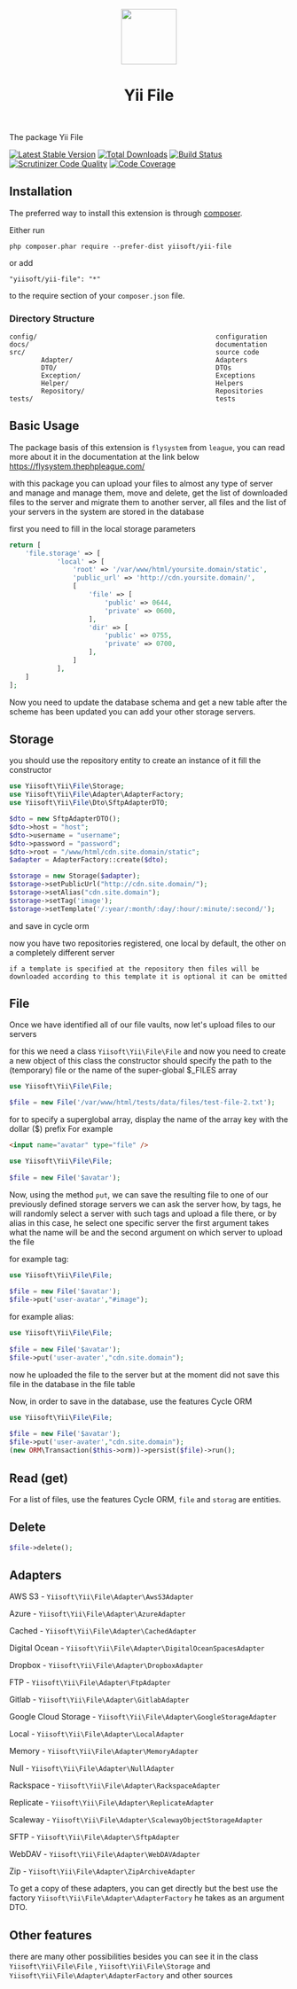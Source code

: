 <p align="center">
    <a href="https://github.com/yiisoft" target="_blank">
        <img src="https://github.com/yiisoft.png" height="100px">
    </a>
    <h1 align="center">Yii File</h1>
    <br>
</p>

The package Yii File

[![Latest Stable Version](https://poser.pugx.org/yiisoft/yii-file/v/stable.png)](https://packagist.org/packages/yiisoft/yii-file)
[![Total Downloads](https://poser.pugx.org/yiisoft/yii-file/downloads.png)](https://packagist.org/packages/yiisoft/yii-file)
[![Build Status](https://travis-ci.com/yiisoft/yii-file.svg?branch=master)](https://travis-ci.com/yiisoft/_____)
[![Scrutinizer Code Quality](https://scrutinizer-ci.com/g/yiisoft/yii-file/badges/quality-score.png?b=master)](https://scrutinizer-ci.com/g/yiisoft/yii-file/?branch=master)
[![Code Coverage](https://scrutinizer-ci.com/g/yiisoft/yii-file/badges/coverage.png?b=master)](https://scrutinizer-ci.com/g/yiisoft/yii-file/?branch=master)

Installation
------------

The preferred way to install this extension is through [composer](http://getcomposer.org/download/).

Either run

```
php composer.phar require --prefer-dist yiisoft/yii-file
```

or add

```
"yiisoft/yii-file": "*"
```

to the require section of your `composer.json` file.

### Directory Structure

```
config/                                             configuration
docs/                                               documentation
src/                                                source code
        Adapter/                                    Adapters
        DTO/                                        DTOs
        Exception/                                  Exceptions
        Helper/                                     Helpers
        Repository/                                 Repositories
tests/                                              tests
```

Basic Usage
-----------

The package basis of this extension is `flysystem` from `league`, you can read more about it in the documentation at the link below https://flysystem.thephpleague.com/

with this package you can upload your files to almost any type of server and manage and manage them, move and delete, get the list of downloaded files to the server and migrate them to another server, all files and the list of your servers in the system are stored in the database

first you need to fill in the local storage parameters

```php
return [
    'file.storage' => [
            'local' => [
                'root' => '/var/www/html/yoursite.domain/static',
                'public_url' => 'http://cdn.yoursite.domain/',
                [
                    'file' => [
                        'public' => 0644,
                        'private' => 0600,
                    ],
                    'dir' => [
                        'public' => 0755,
                        'private' => 0700,
                    ],
                ]
            ],
    ]
];
```

Now you need to update the database schema and get a new table
 after the scheme has been updated you can add your other storage servers.

Storage
---
you should use the repository entity to create an instance of it fill the constructor

```php
use Yiisoft\Yii\File\Storage;
use Yiisoft\Yii\File\Adapter\AdapterFactory;
use Yiisoft\Yii\File\Dto\SftpAdapterDTO;

$dto = new SftpAdapterDTO();
$dto->host = "host";
$dto->username = "username";
$dto->password = "password";
$dto->root = "/www/html/cdn.site.domain/static";
$adapter = AdapterFactory::create($dto);

$storage = new Storage($adapter);
$storage->setPublicUrl("http://cdn.site.domain/");
$storage->setAlias("cdn.site.domain");
$storage->setTag('image');
$storage->setTemplate('/:year/:month/:day/:hour/:minute/:second/');

```
and save in cycle orm

now you have two repositories registered, one local by default, the other on a completely different server

`if a template is specified at the repository then files will be downloaded according to this template it is optional it can be omitted`

File
-----------
Once we have identified all of our file vaults,
now let's upload files to our servers

for this we need a class `Yiisoft\Yii\File\File` and now you need to create a new object of this class
the constructor should specify the path to the (temporary) file or the name of the super-global $_FILES array
```php
use Yiisoft\Yii\File\File;

$file = new File('/var/www/html/tests/data/files/test-file-2.txt');
```

for to specify a superglobal array, display the name of the array key with the dollar ($) prefix
For example
```html
<input name="avatar" type="file" />
```
```php
use Yiisoft\Yii\File\File;
 
$file = new File('$avatar');
```

Now, using the method `put`, we can save the resulting file to one of our previously defined storage servers
we can ask the server how, by tags, he will randomly select a server with such tags and upload a file there, or by alias in this case, he select one specific server
the first argument takes what the name will be and the second argument on which server to upload the file

for example tag:
```php
use Yiisoft\Yii\File\File;
 
$file = new File('$avatar');
$file->put('user-avatar',"#image");
````

for example alias:
```php
use Yiisoft\Yii\File\File;
 
$file = new File('$avatar');
$file->put('user-avater',"cdn.site.domain");
```
now he uploaded the file to the server but at the moment did not save this file in the database in the file table

Now, in order to save in the database, use the features Cycle ORM
```php 
use Yiisoft\Yii\File\File;
 
$file = new File('$avatar');
$file->put('user-avater',"cdn.site.domain"); 
(new ORM\Transaction($this->orm))->persist($file)->run();
```


Read (get)
----
For a list of files, use the features Cycle ORM, `file` and `storag` are entities.

Delete
----
```php
$file->delete();
```

Adapters
----

AWS S3 - `Yiisoft\Yii\File\Adapter\AwsS3Adapter`

Azure - `Yiisoft\Yii\File\Adapter\AzureAdapter`

Cached - `Yiisoft\Yii\File\Adapter\CachedAdapter`

Digital Ocean - `Yiisoft\Yii\File\Adapter\DigitalOceanSpacesAdapter`

Dropbox - `Yiisoft\Yii\File\Adapter\DropboxAdapter`

FTP - `Yiisoft\Yii\File\Adapter\FtpAdapter`

Gitlab - `Yiisoft\Yii\File\Adapter\GitlabAdapter`

Google Cloud Storage - `Yiisoft\Yii\File\Adapter\GoogleStorageAdapter`

Local - `Yiisoft\Yii\File\Adapter\LocalAdapter`

Memory - `Yiisoft\Yii\File\Adapter\MemoryAdapter`

Null - `Yiisoft\Yii\File\Adapter\NullAdapter`

Rackspace - `Yiisoft\Yii\File\Adapter\RackspaceAdapter`

Replicate - `Yiisoft\Yii\File\Adapter\ReplicateAdapter`

Scaleway - `Yiisoft\Yii\File\Adapter\ScalewayObjectStorageAdapter`

SFTP - `Yiisoft\Yii\File\Adapter\SftpAdapter`

WebDAV - `Yiisoft\Yii\File\Adapter\WebDAVAdapter`

Zip - `Yiisoft\Yii\File\Adapter\ZipArchiveAdapter`

To get a copy of these adapters, you can get directly but the best use the factory `Yiisoft\Yii\File\Adapter\AdapterFactory`
he takes as an argument DTO.

Other features
----
there are many other possibilities besides you can see it in the class `Yiisoft\Yii\File\File` , `Yiisoft\Yii\File\Storage` and `Yiisoft\Yii\File\Adapter\AdapterFactory` and other sources

